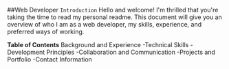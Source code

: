 ##Web Developer
`Introduction`
Hello and welcome! I'm thrilled that you're taking the time to read my personal readme. This document will give you an overview of who I am as a web developer, my skills, experience, and preferred ways of working.

**Table of Contents**
Background and Experience
-Technical Skills
-Development Principles
-Collaboration and Communication
-Projects and Portfolio
-Contact Information
